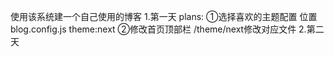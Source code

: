 使用该系统建一个自己使用的博客
1.第一天
plans:
①选择喜欢的主题配置  位置 blog.config.js  theme:next
②修改首页顶部栏  /theme/next修改对应文件
2.第二天